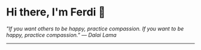 <h1>Hi there, I'm Ferdi 👋</h1>

<p><em>
  "If you want others to be happy, practice compassion. If you want to be happy, practice compassion." — Dalai Lama
</em></p>

---

